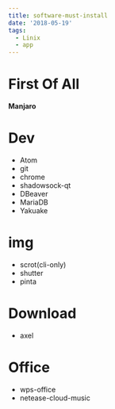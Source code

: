 ```yaml
---
title: software-must-install
date: '2018-05-19'
tags:
  - Linix
  - app
---
```



# First Of All

**Manjaro**

# Dev
+ Atom
+ git
+ chrome
+ shadowsock-qt
+ DBeaver
+ MariaDB
+ Yakuake

# img
+ scrot(cli-only)
+ shutter
+ pinta

# Download

+ axel

# Office

+ wps-office
+ netease-cloud-music
